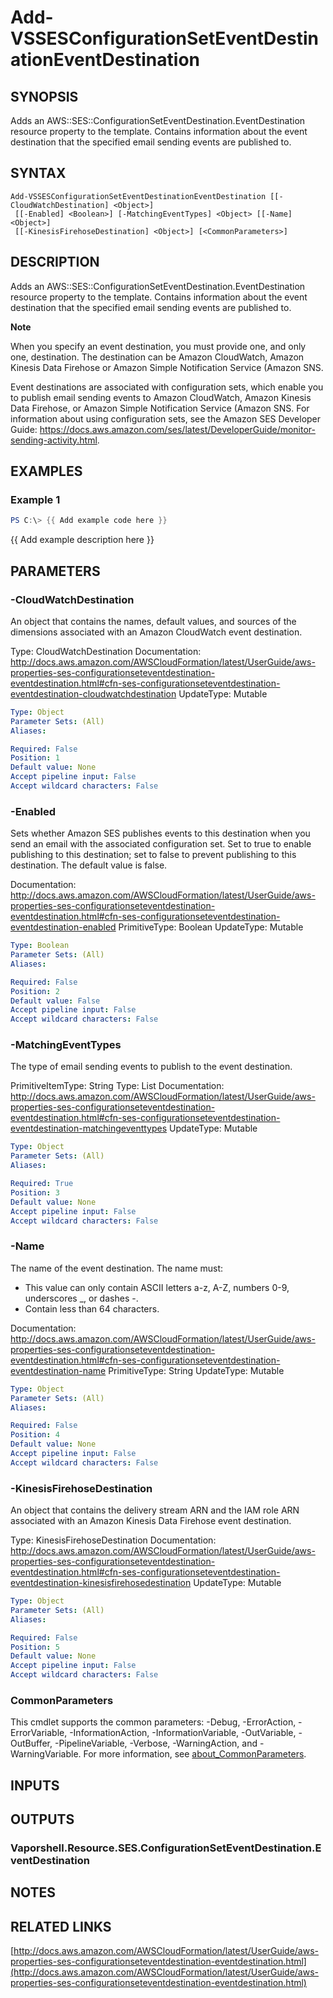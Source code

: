 # Add-VSSESConfigurationSetEventDestinationEventDestination

## SYNOPSIS
Adds an AWS::SES::ConfigurationSetEventDestination.EventDestination resource property to the template.
Contains information about the event destination that the specified email sending events are published to.

## SYNTAX

```
Add-VSSESConfigurationSetEventDestinationEventDestination [[-CloudWatchDestination] <Object>]
 [[-Enabled] <Boolean>] [-MatchingEventTypes] <Object> [[-Name] <Object>]
 [[-KinesisFirehoseDestination] <Object>] [<CommonParameters>]
```

## DESCRIPTION
Adds an AWS::SES::ConfigurationSetEventDestination.EventDestination resource property to the template.
Contains information about the event destination that the specified email sending events are published to.

**Note**

When you specify an event destination, you must provide one, and only one, destination.
The destination can be Amazon CloudWatch, Amazon Kinesis Data Firehose or Amazon Simple Notification Service (Amazon SNS.

Event destinations are associated with configuration sets, which enable you to publish email sending events to Amazon CloudWatch, Amazon Kinesis Data Firehose, or Amazon Simple Notification Service (Amazon SNS.
For information about using configuration sets, see the Amazon SES Developer Guide: https://docs.aws.amazon.com/ses/latest/DeveloperGuide/monitor-sending-activity.html.

## EXAMPLES

### Example 1
```powershell
PS C:\> {{ Add example code here }}
```

{{ Add example description here }}

## PARAMETERS

### -CloudWatchDestination
An object that contains the names, default values, and sources of the dimensions associated with an Amazon CloudWatch event destination.

Type: CloudWatchDestination
Documentation: http://docs.aws.amazon.com/AWSCloudFormation/latest/UserGuide/aws-properties-ses-configurationseteventdestination-eventdestination.html#cfn-ses-configurationseteventdestination-eventdestination-cloudwatchdestination
UpdateType: Mutable

```yaml
Type: Object
Parameter Sets: (All)
Aliases:

Required: False
Position: 1
Default value: None
Accept pipeline input: False
Accept wildcard characters: False
```

### -Enabled
Sets whether Amazon SES publishes events to this destination when you send an email with the associated configuration set.
Set to true to enable publishing to this destination; set to false to prevent publishing to this destination.
The default value is false.

Documentation: http://docs.aws.amazon.com/AWSCloudFormation/latest/UserGuide/aws-properties-ses-configurationseteventdestination-eventdestination.html#cfn-ses-configurationseteventdestination-eventdestination-enabled
PrimitiveType: Boolean
UpdateType: Mutable

```yaml
Type: Boolean
Parameter Sets: (All)
Aliases:

Required: False
Position: 2
Default value: False
Accept pipeline input: False
Accept wildcard characters: False
```

### -MatchingEventTypes
The type of email sending events to publish to the event destination.

PrimitiveItemType: String
Type: List
Documentation: http://docs.aws.amazon.com/AWSCloudFormation/latest/UserGuide/aws-properties-ses-configurationseteventdestination-eventdestination.html#cfn-ses-configurationseteventdestination-eventdestination-matchingeventtypes
UpdateType: Mutable

```yaml
Type: Object
Parameter Sets: (All)
Aliases:

Required: True
Position: 3
Default value: None
Accept pipeline input: False
Accept wildcard characters: False
```

### -Name
The name of the event destination.
The name must:
+ This value can only contain ASCII letters a-z, A-Z, numbers 0-9, underscores _, or dashes -.
+ Contain less than 64 characters.

Documentation: http://docs.aws.amazon.com/AWSCloudFormation/latest/UserGuide/aws-properties-ses-configurationseteventdestination-eventdestination.html#cfn-ses-configurationseteventdestination-eventdestination-name
PrimitiveType: String
UpdateType: Mutable

```yaml
Type: Object
Parameter Sets: (All)
Aliases:

Required: False
Position: 4
Default value: None
Accept pipeline input: False
Accept wildcard characters: False
```

### -KinesisFirehoseDestination
An object that contains the delivery stream ARN and the IAM role ARN associated with an Amazon Kinesis Data Firehose event destination.

Type: KinesisFirehoseDestination
Documentation: http://docs.aws.amazon.com/AWSCloudFormation/latest/UserGuide/aws-properties-ses-configurationseteventdestination-eventdestination.html#cfn-ses-configurationseteventdestination-eventdestination-kinesisfirehosedestination
UpdateType: Mutable

```yaml
Type: Object
Parameter Sets: (All)
Aliases:

Required: False
Position: 5
Default value: None
Accept pipeline input: False
Accept wildcard characters: False
```

### CommonParameters
This cmdlet supports the common parameters: -Debug, -ErrorAction, -ErrorVariable, -InformationAction, -InformationVariable, -OutVariable, -OutBuffer, -PipelineVariable, -Verbose, -WarningAction, and -WarningVariable. For more information, see [about_CommonParameters](http://go.microsoft.com/fwlink/?LinkID=113216).

## INPUTS

## OUTPUTS

### Vaporshell.Resource.SES.ConfigurationSetEventDestination.EventDestination
## NOTES

## RELATED LINKS

[http://docs.aws.amazon.com/AWSCloudFormation/latest/UserGuide/aws-properties-ses-configurationseteventdestination-eventdestination.html](http://docs.aws.amazon.com/AWSCloudFormation/latest/UserGuide/aws-properties-ses-configurationseteventdestination-eventdestination.html)

